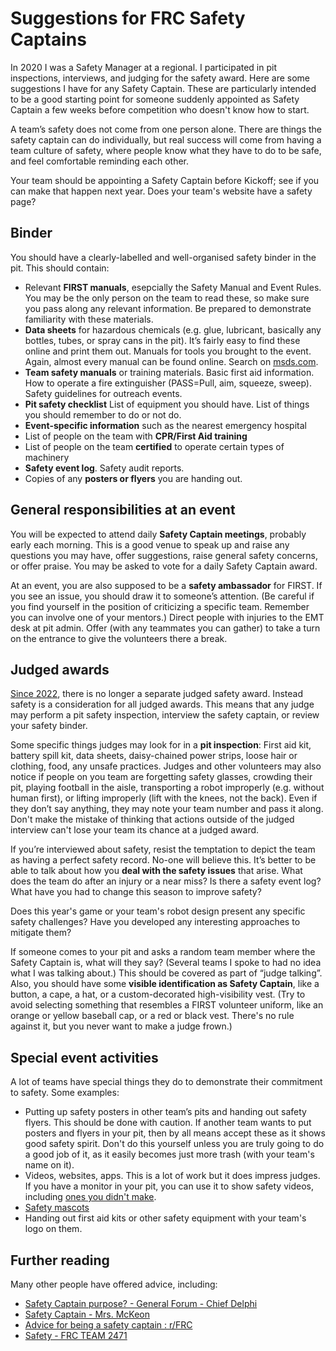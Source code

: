 # Suggestions for FRC Safety Captains
In 2020 I was a Safety Manager at a regional.  I participated in pit inspections, interviews, and judging for the safety award.  Here are some suggestions I have for any Safety Captain. These are particularly intended to be a good starting point for someone suddenly appointed as Safety Captain a few weeks before competition who doesn't know how to start.

A team’s safety does not come from one person alone.  There are things the safety captain can do individually, but real success will come from having a team culture of safety, where people know what they have to do to be safe, and feel comfortable reminding each other.

Your team should be appointing a Safety Captain before Kickoff; see if you can make that happen next year.  Does your team's website have a safety page?

## Binder
You should have a clearly-labelled and well-organised safety binder in the pit.  This should contain:
* Relevant **FIRST manuals**, esepcially the Safety Manual and Event Rules.  You may be the only person on the team to read these, so make sure you pass along any relevant information.  Be prepared to demonstrate familiarity with these materials.
* **Data sheets** for hazardous chemicals (e.g. glue, lubricant, basically any bottles, tubes, or spray cans in the pit).  It’s fairly easy to find these online and print them out. Manuals for tools you brought to the event.  Again, almost every manual can be found online.  Search on [msds.com](https://www.msds.com/).
* **Team safety manuals** or training materials.  Basic first aid information. How to operate a fire extinguisher (PASS=Pull, aim, squeeze, sweep).  Safety guidelines for outreach events.
* **Pit safety checklist** List of equipment you should have.  List of things you should remember to do or not do.
* **Event-specific information** such as the nearest emergency hospital
* List of people on the team with **CPR/First Aid training**
* List of people on the team **certified** to operate certain types of machinery
* **Safety event log**.  Safety audit reports.
* Copies of any **posters or flyers** you are handing out.

## General responsibilities at an event

You will be expected to attend daily **Safety Captain meetings**, probably early each morning.  This is a good venue to speak up and raise any questions you may have, offer suggestions, raise general safety concerns, or offer praise.  You may be asked to vote for a daily Safety Captain award.

At an event, you are also supposed to be a **safety ambassador** for FIRST.  If you see an issue, you should draw it to someone’s attention.  (Be careful if you find yourself in the position of criticizing a specific team.  Remember you can involve one of your mentors.)  Direct people with injuries to the EMT desk at pit admin.  Offer (with any teammates you can gather) to take a turn on the entrance to give the volunteers there a break.

## Judged awards

[Since 2022](https://www.firstinspires.org/robotics/frc/blog/2021-judging-award-updates-for-the-2022-season), there is no longer a separate judged safety award.  Instead safety is a consideration for all judged awards.  This means that any judge may perform a pit safety inspection, interview the safety captain, or review your safety binder.

Some specific things judges may look for in a **pit inspection**: First aid kit, battery spill kit, data sheets, daisy-chained power strips, loose hair or clothing, food, any unsafe practices.  Judges and other volunteers may also notice if people on you team are forgetting safety glasses, crowding their pit, playing football in the aisle, transporting a robot improperly (e.g. without human first), or lifting improperly (lift with the knees, not the back). Even if they don’t say anything, they may note your team number and pass it along.  Don't make the mistake of thinking that actions outside of the judged interview can't lose your team its chance at a judged award.

If you’re interviewed about safety, resist the temptation to depict the team as having a perfect safety record.  No-one will believe this.  It’s better to be able to talk about how you **deal with the safety issues** that arise.  What does the team do after an injury or a near miss?  Is there a safety event log?  What have you had to change this season to improve safety?

Does this year's game or your team's robot design present any specific safety challenges?  Have you developed any interesting approaches to mitigate them?

If someone comes to your pit and asks a random team member where the Safety Captain is, what will they say?  (Several teams I spoke to had no idea what I was talking about.)  This should be covered as part of “judge talking”.  Also, you should have some **visible identification as Safety Captain**, like a button, a cape, a hat, or a custom-decorated high-visibility vest.  (Try to avoid selecting something that resembles a FIRST volunteer uniform, like an orange or yellow baseball cap, or a red or black vest.  There's no rule against it, but you never want to make a judge frown.)

## Special event activities

A lot of teams have special things they do to demonstrate their commitment to safety.  Some examples:
* Putting up safety posters in other team’s pits and handing out safety flyers.  This should be done with caution.  If another team wants to put posters and flyers in your pit, then by all means accept these as it shows good safety spirit.  Don't do this yourself unless you are truly going to do a good job of it, as it easily becomes just more trash (with your team's name on it).
* Videos, websites, apps.  This is a lot of work but it does impress judges.  If you have a monitor in your pit, you can use it to show safety videos, including [ones you didn't make](https://www.firstinspires.org/robotics/frc/safety).
* [Safety mascots](./Spyder_mascot.png)
* Handing out first aid kits or other safety equipment with your team's logo on them.

## Further reading

Many other people have offered advice, including:
* [Safety Captain purpose? - General Forum - Chief Delphi](https://www.chiefdelphi.com/t/safety-captain-purpose/133244)
* [Safety Captain - Mrs. McKeon](http://jmckeonasuprep.weebly.com/safety-captain.html)
* [Advice for being a safety captain : r/FRC](https://www.reddit.com/r/FRC/comments/a3xbbe/advice_for_being_a_safety_captain/)
* [Safety - FRC TEAM 2471](https://team2471.org/resources-safety/)
